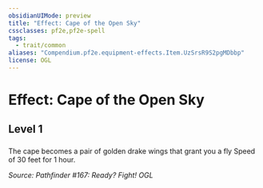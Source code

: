 ```yaml
---
obsidianUIMode: preview
title: "Effect: Cape of the Open Sky"
cssclasses: pf2e,pf2e-spell
tags:
  - trait/common
aliases: "Compendium.pf2e.equipment-effects.Item.UzSrsR9S2pgMDbbp"
license: OGL
---
```

# Effect: Cape of the Open Sky
## Level 1
### 






The cape becomes a pair of golden drake wings that grant you a fly Speed of 30 feet for 1 hour.

*Source: Pathfinder #167: Ready? Fight!*
*OGL*